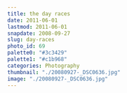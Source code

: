 ```yaml
---
title: the day races
date: 2011-06-01
lastmod: 2011-06-01
snapdate: 2008-09-27
slug: day-races
photo_id: 69
palette0: "#3c3429"
palette1: "#c1b968"
categories: Photography
thumbnail: "./20080927-_DSC0636.jpg"
image: "./20080927-_DSC0636.jpg"
---
```

